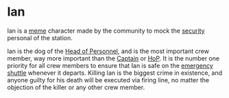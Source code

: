 # Ian
Ian is a [meme](Meme.md) character made by the community to mock the [security](Security.md) personal of the station.

Ian is the dog of the [Head of Personnel](Hop.md), and is the most important crew member, way more important than the [Captain](Captain.md) or [HoP](Hop.md). It is the number one priority for all crew members to ensure that Ian is safe on the [emergency shuttle](emergency-shuttle.md) whenever it departs. Killing Ian is the biggest crime in existence, and anyone guilty for his death will be executed via firing line, no matter the objection of the killer or any other crew member.